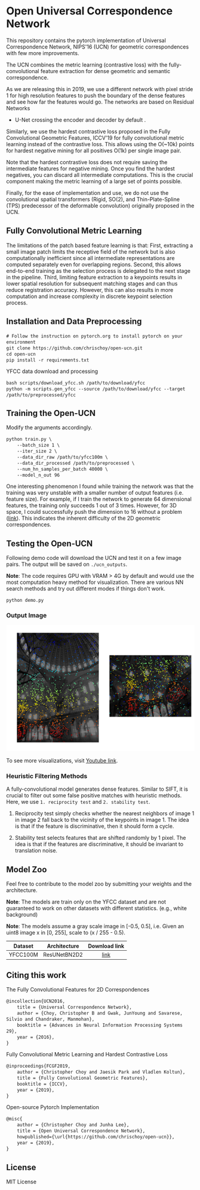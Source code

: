 # Open Universal Correspondence Network

This repository contains the pytorch implementation of Universal Correspondence
Network, NIPS'16 (UCN) for geometric correspondences with few more improvements.

The UCN combines the metric learning (contrastive loss) with the
fully-convolutional feature extraction for dense geometric and semantic
correspondence.

As we are releasing this in 2019, we use a different network with pixel stride
1 for high resolution features to push the boundary of the dense features and
see how far the features would go. The networks are based on Residual Networks
+ U-Net crossing the encoder and decoder by default .

Similarly, we use the hardest contrastive loss proposed in the Fully
Convolutional Geometric Features, ICCV'19 for fully convolutional metric
learning instead of the contrastive loss. This allows using the O(~10k) points
for hardest negative mining for all positives O(1k) per single image pair.

Note that the hardest contrastive loss does not require saving the intermediate
features for negative mining. Once you find the hardest negatives, you can
discard all intermediate computations. This is the crucial component making the
metric learning of a large set of points possible.

Finally, for the ease of implementation and use, we do not use the
convolutional spatial transformers (Rigid, SO(2), and Thin-Plate-Spline (TPS)
predecessor of the deformable convolution) originally proposed in the UCN.

## Fully Convolutional Metric Learning

The limitations of the patch based feature learning is that: First, extracting a small image patch limits the receptive field of the network but is also computationally inefficient since all intermediate representations are computed separately even for overlapping regions. Second, this allows end-to-end training as the selection process is delegated to the next stage in the pipeline. Third, limiting feature extraction to a keypoints results in lower spatial resolution for subsequent matching stages and can thus reduce registration accuracy. However, this can also results in more computation and increase complexity in discrete keypoint selection process.


## Installation and Data Preprocessing

```
# Follow the instruction on pytorch.org to install pytorch on your environment
git clone https://github.com/chrischoy/open-ucn.git
cd open-ucn
pip install -r requirements.txt
```

YFCC data download and processing

```
bash scripts/download_yfcc.sh /path/to/download/yfcc
python -m scripts.gen_yfcc --source /path/to/download/yfcc --target /path/to/preprocessed/yfcc
```

## Training the Open-UCN

Modify the arguments accordingly.

```
python train.py \
	--batch_size 1 \
	--iter_size 2 \
	--data_dir_raw /path/to/yfcc100m \
	--data_dir_processed /path/to/preprocessed \
	--num_hn_samples_per_batch 40000 \
	--model_n_out 96
```

One interesting phenomenon I found while training the network was that the
training was very unstable with a smaller number of output features (i.e.
feature size). For example, if I train the network to generate 64 dimensional
features, the training only succeeds 1 out of 3 times. However, for 3D space, I
could successfully push the dimension to 16 without a problem
([link](https://github.com/chrischoy/FCGF)). This indicates
the inherent difficulty of the 2D geometric correspondences.


## Testing the Open-UCN

Following demo code will download the UCN and test it on a few image pairs.
The output will be saved on `./ucn_outputs`.

**Note**: The code requires GPU with VRAM > 4G by default and would use the most computation heavy method for visualization. There are various NN search methods and try out different modes if things don't work.

```
python demo.py
```

### Output Image

![h000](imgs/h000.png)

To see more visualizations, visit [Youtube link](https://youtu.be/FisWYwbEtno).

### Heuristic Filtering Methods

A fully-convolutional model generates dense features. Similar to SIFT, it is crucial to filter out some false positive matches with heuristic methods. Here, we use `1. reciprocity test` and `2. stability test`.

1. Reciprocity test simply checks whether the nearest neighbors of image 1 in image 2 fall back to the vicinity of the keypoints in image 1. The idea is that if the feature is discriminative, then it should form a cycle.

2. Stability test selects features that are shifted randomly by 1 pixel. The idea is that if the features are discriminative, it should be invariant to translation noise.


## Model Zoo

Feel free to contribute to the model zoo by submitting your weights and the architecture.

**Note**: The models are train only on the YFCC dataset and are not guaranteed to work on other datasets with different statistics. (e.g., white background)

**Note**: The models assume a gray scale image in [-0.5, 0.5], i.e. Given an uint8 image x in [0, 255], scale to (x / 255 - 0.5).

| Dataset  | Architecture | Download link |
|:--------:|:------------:|:-------------:|
| YFCC100M | ResUNetBN2D2 | [link](https://node1.chrischoy.org/data/publications/ucn/ResUNetBN2D2-YFCC100train-100epoch.pth) |


## Citing this work

The Fully Convolutional Features for 2D Correspondences

```
@incollection{UCN2016,
    title = {Universal Correspondence Network},
    author = {Choy, Christopher B and Gwak, JunYoung and Savarese, Silvio and Chandraker, Manmohan},
    booktitle = {Advances in Neural Information Processing Systems 29},
    year = {2016},
}
```

Fully Convolutional Metric Learning and Hardest Contrastive Loss

```
@inproceedings{FCGF2019,
    author = {Christopher Choy and Jaesik Park and Vladlen Koltun},
    title = {Fully Convolutional Geometric Features},
    booktitle = {ICCV},
    year = {2019},
}
```

Open-source Pytorch Implementation

```
@misc{
    author = {Christopher Choy and Junha Lee},
    title = {Open Universal Correspondence Network},
    howpublished={\url{https://github.com/chrischoy/open-ucn}},
    year = {2019},
}
```

## License

MIT License
